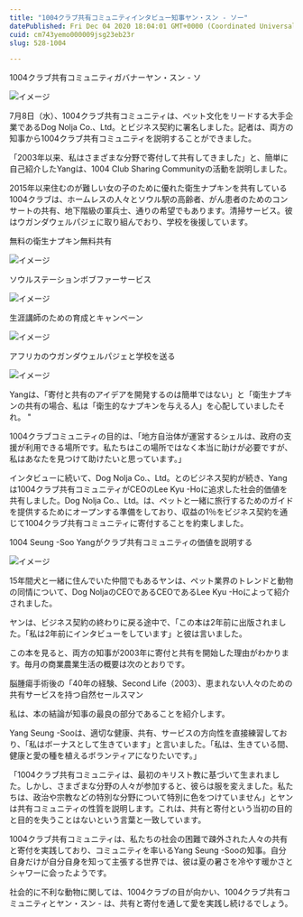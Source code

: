 ```yaml
---
title: "1004クラブ共有コミュニティインタビュー知事ヤン・スン - ソー"
datePublished: Fri Dec 04 2020 18:04:01 GMT+0000 (Coordinated Universal Time)
cuid: cm743yemo000009jsg23eb23r
slug: 528-1004

---
```



1004クラブ共有コミュニティガバナーヤン・スン - ソ

![イメージ](https://cdn.hashnode.com/res/hashnode/image/upload/v1739497581123/8683642f-da54-4b93-9aa1-ecd3ee90bfb3.png)

7月8日（水）、1004クラブ共有コミュニティは、ペット文化をリードする大手企業であるDog Nolja Co.、Ltd。とビジネス契約に署名しました。記者は、両方の知事から1004クラブ共有コミュニティを説明することができました。

「2003年以来、私はさまざまな分野で寄付して共有してきました」と、簡単に自己紹介したYangは、1004 Club Sharing Communityの活動を説明しました。

2015年以来住むのが難しい女の子のために優れた衛生ナプキンを共有している1004クラブは、ホームレスの人々とソウル駅の高齢者、がん患者のためのコンサートの共有、地下階級の軍兵士、通りの希望でもあります。清掃サービス。彼はウガンダウェルパジェに取り組んでおり、学校を後援しています。

無料の衛生ナプキン無料共有

![イメージ](https://cdn.hashnode.com/res/hashnode/image/upload/v1739497583237/2fe34302-e9d0-4998-bd33-ecd552434e52.png)

ソウルステーションボブファーサービス

![イメージ](https://cdn.hashnode.com/res/hashnode/image/upload/v1739497585734/0ba0c978-528e-4bf4-aeca-dcfd565fdfe4.png)

生涯講師のための育成とキャンペーン

![イメージ](https://cdn.hashnode.com/res/hashnode/image/upload/v1739497588179/3c76c716-5f22-4aa9-bfa4-6fd7cf272190.png)

アフリカのウガンダウェルパジェと学校を送る

![イメージ](https://cdn.hashnode.com/res/hashnode/image/upload/v1739497591257/7675898e-9097-40aa-a2c9-7a3f561be90b.png)

Yangは、「寄付と共有のアイデアを開発するのは簡単ではない」と「衛生ナプキンの共有の場合、私は「衛生的なナプキンを与える人」を心配していましたそれ。 "

1004クラブコミュニティの目的は、「地方自治体が運営するシェルは、政府の支援が利用できる場所です。私たちはこの場所ではなく本当に助けが必要ですが、私はあなたを見つけて助けたいと思っています。」

インタビューに続いて、Dog Nolja Co.、Ltd。とのビジネス契約が続き、Yangは1004クラブ共有コミュニティがCEOのLee Kyu -Hoに追求した社会的価値を共有しました。Dog Nolja Co.、Ltd。は、ペットと一緒に旅行するためのガイドを提供するためにオープンする準備をしており、収益の1％をビジネス契約を通じて1004クラブ共有コミュニティに寄付することを約束しました。

1004 Seung -Soo Yangがクラブ共有コミュニティの価値を説明する

![イメージ](https://cdn.hashnode.com/res/hashnode/image/upload/v1739497593732/1e9ce39e-79ef-4c13-bb50-c7ba44cd04b6.png)

15年間犬と一緒に住んでいた仲間でもあるヤンは、ペット業界のトレンドと動物の同情について、Dog NoljaのCEOであるCEOであるLee Kyu -Hoによって紹介されました。

ヤンは、ビジネス契約の終わりに戻る途中で、「この本は2年前に出版されました。「私は2年前にインタビューをしています」と彼は言いました。

この本を見ると、両方の知事が2003年に寄付と共有を開始した理由がわかります。毎月の商業農業生活の概要は次のとおりです。

脳腫瘍手術後の「40年の経験、Second Life（2003）、恵まれない人々のための共有サービスを持つ自然セールスマン

私は、本の結論が知事の最良の部分であることを紹介します。

Yang Seung -Sooは、適切な健康、共有、サービスの方向性を直接練習しており、「私はボーナスとして生きています」と言いました。「私は、生きている間、健康と愛の種を植えるボランティアになりたいです。」

「1004クラブ共有コミュニティは、最初のキリスト教に基づいて生まれました。しかし、さまざまな分野の人々が参加すると、彼らは服を変えました。私たちは、政治や宗教などの特別な分野について特別に色をつけていません」とヤンは共有コミュニティの性質を説明します。これは、共有と寄付という当初の目的と目的を失うことはないという言葉と一致しています。

1004クラブ共有コミュニティは、私たちの社会の困難で疎外された人々の共有と寄付を実践しており、コミュニティを率いるYang Seung -Sooの知事。自分自身だけが自分自身を知って主張する世界では、彼は夏の暑さを冷やす暖かさとシャワーに会ったようです。

社会的に不利な動物に関しては、1004クラブの目が向かい、1004クラブ共有コミュニティとヤン・スン - は、共有と寄付を通して愛を実践し続けるでしょう。